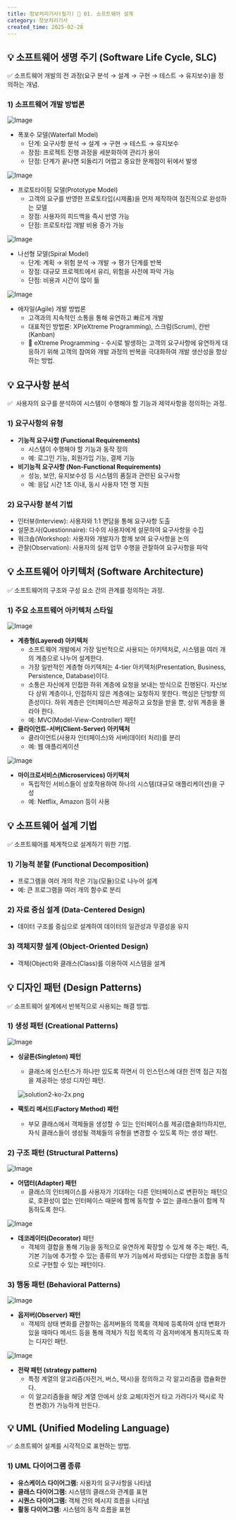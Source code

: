 ```yaml
---
title: 정보처리기사(필기) 📝 01. 소프트웨어 설계
category: 정보처리기사
created_time: 2025-02-28
---
```


## 💡 소프트웨어 생명 주기 (Software Life Cycle, SLC)


✅ 소프트웨어 개발의 전 과정(요구 분석 → 설계 → 구현 → 테스트 → 유지보수)을 정의하는 개념.


### 1) 소프트웨어 개발 방법론


![Image](https://boiling-politician-9bc.notion.site/image/https%3A%2F%2Fprod-files-secure.s3.us-west-2.amazonaws.com%2F420927ef-2057-4e77-b9b7-d7005a1db0dd%2F78a3af9a-d023-444a-bfab-515ab4f5b7bf%2FWaterfall_model.svg.png?table=block&id=1a8260b7-ff86-80ed-9615-c4216a594585&cache=v2)

- 폭포수 모델(Waterfall Model)
	- 단계: 요구사항 분석 → 설계 → 구현 → 테스트 → 유지보수
	- 장점: 프로젝트 진행 과정을 세분화하여 관리가 용이
	- 단점: 단계가 끝나면 되돌리기 어렵고 중요한 문제점이 뒤에서 발생

![Image](https://boiling-politician-9bc.notion.site/image/https%3A%2F%2Fprod-files-secure.s3.us-west-2.amazonaws.com%2F420927ef-2057-4e77-b9b7-d7005a1db0dd%2F100e97fe-b54d-4a09-91ff-ef8a21b311d5%2F%25E1%2584%2583%25E1%2585%25A1%25E1%2584%258B%25E1%2585%25AE%25E1%2586%25AB%25E1%2584%2585%25E1%2585%25A9%25E1%2584%2583%25E1%2585%25B3_%25285%2529.png?table=block&id=1a8260b7-ff86-8065-87cf-d3719f422c09&cache=v2)

- 프로토타이핑 모델(Prototype Model)
	- 고객의 요구를 반영한 프로토타입(시제품)을 먼저 제작하여 점진적으로 완성하는 모델
	- 장점: 사용자의 피드백을 즉시 반영 가능
	- 단점: 프로토타입 개발 비용 증가 가능

![Image](https://boiling-politician-9bc.notion.site/image/https%3A%2F%2Fprod-files-secure.s3.us-west-2.amazonaws.com%2F420927ef-2057-4e77-b9b7-d7005a1db0dd%2Fb595d159-1f38-495c-9737-6fcf88095407%2Fimage_%25283%2529.png?table=block&id=1a8260b7-ff86-80ec-ad51-e88e4c81212f&cache=v2)

- 나선형 모델(Spiral Model)
	- 단계: 계획 → 위험 분석 → 개발 → 평가 단계를 반복
	- 장점: 대규모 프로젝트에서 유리, 위험을 사전에 파악 가능
	- 단점: 비용과 시간이 많이 듦

![Image](https://boiling-politician-9bc.notion.site/image/https%3A%2F%2Fprod-files-secure.s3.us-west-2.amazonaws.com%2F420927ef-2057-4e77-b9b7-d7005a1db0dd%2Ff145edd3-30e2-4b51-a4f5-425a208a81f6%2Fimage.jpg?table=block&id=1a8260b7-ff86-804b-95a2-e1a5fab377ac&cache=v2)

- 애자일(Agile) 개발 방법론
	- 고객과의 지속적인 소통을 통해 유연하고 빠르게 개발
	- 대표적인 방법론: XP(eXtreme Programming), 스크럼(Scrum), 칸반(Kanban)
	- 📝 eXtreme Programming - 수시로 발생하는 고객의 요구사항에 유연하게 대응하기 위해 고객의 참여와 개발 과정의 반복을 극대화하여 개발 생산성을 향상하는 방법.

## 💡 요구사항 분석


✅  사용자의 요구를 분석하여 시스템이 수행해야 할 기능과 제약사항을 정의하는 과정.


### 1) 요구사항의 유형

- **기능적 요구사항 (Functional Requirements)**
	- 시스템이 수행해야 할 기능과 동작 정의
	- 예: 로그인 기능, 회원가입 기능, 결제 기능
- **비기능적 요구사항 (Non-Functional Requirements)**
	- 성능, 보안, 유지보수성 등 시스템의 품질과 관련된 요구사항
	- 예: 응답 시간 1초 이내, 동시 사용자 1천 명 지원

### 2) 요구사항 분석 기법

- 인터뷰(Interview): 사용자와 1:1 면담을 통해 요구사항 도출
- 설문조사(Questionnaire): 다수의 사용자에게 설문하여 요구사항을 수집
- 워크숍(Workshop): 사용자와 개발자가 함께 보여 요구사항을 논의
- 관찰(Observation): 사용자의 실제 업무 수행을 관찰하여 요구사항을 파악

## 💡 소프트웨어 아키텍처 (Software Architecture)


✅ 소프트웨어의 구조와 구성 요소 간의 관계를 정의하는 과정.


### 1) 주요 소프트웨어 아키텍처 스타일


![Image](https://boiling-politician-9bc.notion.site/image/https%3A%2F%2Fprod-files-secure.s3.us-west-2.amazonaws.com%2F420927ef-2057-4e77-b9b7-d7005a1db0dd%2F4a1859eb-fc29-4054-97c3-cf647b0c31a4%2F%25E1%2584%2583%25E1%2585%25A1%25E1%2584%258B%25E1%2585%25AE%25E1%2586%25AB%25E1%2584%2585%25E1%2585%25A9%25E1%2584%2583%25E1%2585%25B3_%25286%2529.png?table=block&id=1a8260b7-ff86-80b6-af65-d7028c8901f9&cache=v2)

- **계층형(Layered) 아키텍처**
	- 소프트웨어 개발에서 가장 일반적으로 사용되는 아키텍처로, 시스템을 여러 개의 계층으로 나누어 설계한다.
	- 가장 일반적인 계층형 아키텍처는 4-tier 아키텍처(Presentation, Business, Persistence, Database)이다.
	- 소통은 자신에게 인접한 하위 계층에 요청을 보내는 방식으로 진행된다. 자신보다 상위 계층이나, 인접하지 않은 계층에는 요청하지 못한다. 핵심은 단방향 의존성이다. 하위 계층은 인터페이스만 제공하고 요청을 받을 뿐, 상위 계층을 몰라야 한다.
	- 예: MVC(Model-View-Controller) 패턴
- **클라이언트-서버(Client-Server) 아키텍처**
	- 클라이언트(사용자 인터페이스)와 서버(데이터 처리)를 분리
	- 예: 웹 애플리케이션

![Image](https://boiling-politician-9bc.notion.site/image/https%3A%2F%2Fprod-files-secure.s3.us-west-2.amazonaws.com%2F420927ef-2057-4e77-b9b7-d7005a1db0dd%2F70f05bef-3a86-48ed-aab9-c05abc0abbbb%2F%25E1%2584%2580%25E1%2585%25B3%25E1%2584%2585%25E1%2585%25B5%25E1%2586%25B71%25286%2529.png?table=block&id=1a8260b7-ff86-80c5-b8f1-ef4c4a1fe218&cache=v2)

- **마이크로서비스(Microservices) 아키텍처**
	- 독립적인 서비스들이 상호작용하여 하나의 시스템(대규모 애플리케이션)을 구성
	- 예: Netflix, Amazon 등이 사용

## 💡 소프트웨어 설계 기법


✅ 소프트웨어를 체계적으로 설계하기 위한 기법.


### 1) 기능적 분할 (Functional Decomposition)

- 프로그램을 여러 개의 작은 기능(모듈)으로 나누어 설계
- 예: 큰 프로그램을 여러 개의 함수로 분리

### 2) 자료 중심 설계 (Data-Centered Design)

- 데이터 구조를 중심으로 설계하여 데이터의 일관성과 무결성을 유지

### 3) 객체지향 설계 (Object-Oriented Design)

- 객체(Object)와 클래스(Class)를 이용하여 시스템을 설계

## 💡 디자인 패턴 (Design Patterns)


✅ 소프트웨어 설계에서 반복적으로 사용되는 해결 방법.


### 1) 생성 패턴 (Creational Patterns)


![Image](https://boiling-politician-9bc.notion.site/image/https%3A%2F%2Fprod-files-secure.s3.us-west-2.amazonaws.com%2F420927ef-2057-4e77-b9b7-d7005a1db0dd%2F545af266-13c3-47ac-aee3-b5e188085468%2Fsingleton-2x.png?table=block&id=1a8260b7-ff86-8094-aa0b-fc6f5704b522&cache=v2)

- **싱글톤(Singleton) 패턴**
	- 클래스에 인스턴스가 하나만 있도록 하면서 이 인스턴스에 대한 전역 접근 지점을 제공하는 생성 디자인 패턴.

	![solution2-ko-2x.png](https://prod-files-secure.s3.us-west-2.amazonaws.com/420927ef-2057-4e77-b9b7-d7005a1db0dd/5ccd48f1-6dc1-439e-bb3c-64f083f4bf88/solution2-ko-2x.png?X-Amz-Algorithm=AWS4-HMAC-SHA256&X-Amz-Content-Sha256=UNSIGNED-PAYLOAD&X-Amz-Credential=ASIAZI2LB466UNY6ED6P%2F20250228%2Fus-west-2%2Fs3%2Faws4_request&X-Amz-Date=20250228T113929Z&X-Amz-Expires=3600&X-Amz-Security-Token=IQoJb3JpZ2luX2VjEFMaCXVzLXdlc3QtMiJIMEYCIQCqsKFgqVBaN0GtBVIaiR8ehXKYGhOn2pi6Ba82Av1pzwIhAJRtXnOa7hvMR9lLefKLpOAfU3WEPEMN%2Frk%2BGPYosBxxKogECIz%2F%2F%2F%2F%2F%2F%2F%2F%2F%2FwEQABoMNjM3NDIzMTgzODA1Igy3Y43C4GvgdUWObP8q3AObl%2Ff1SOAbis7fAcjRcWJJ7hOswFAR4%2B6Ev1wOelJUpp3unhhJtfpLEgq%2FpoYQxtpfmhDs9aM58TUdHz%2BU6DdoPZT%2B4nFIprgpqtRiiyPGKkN3lu8aDSXNYzOdzQgXa8F4lBwPJuaSb3fMvYMC18%2FFwdldkL7V6ZLfham3vfUytQG9K%2FQK6dDMod04gKqCKyFRhh9wa6LjjhQGc%2FA%2Byw84zfnxm5KqUs4qFR7zmKDjWWsplHi%2BUFxJmuHOdKc4RRhLsAF7FdgnxEu3n9LFRTWYhBEYqacCSndRAKJHj8t0DGr9C99Lqjuwk6t%2B8ghlhwsIgJf1YdPGSt2cMFOZXtOzetZSE5FMbVKfp2a1PgKNKLNQtcql2Rg2ZWR8eHp6kUhJ6EdJ84sXMwhKmck0Nk8jFP%2FoWr43H5l5VBhRElz36MaUy3dORo5taSCjoR1iaqfNQNoUXNzJPq6u%2FVrXhu3YhX0Yf7J4xr0rdpZJmTyEIWWjbkS4NS4j7QmoNK2TGTRHRBF%2BwXUeECJFnA%2FWGttpR%2Fuitj3vn%2FqhWFsSfHHTIt74P0mJuBID04Ns7SJIHcmQfB4pnEAWSJEsVlOadxX9MXgsuqe%2BS%2FuXfAypyyzDZbu0p%2Be72YlxdnJctjDRr4a%2BBjqkATfOV%2BF1UDRWgazfLuthXTEGLIzYy9ry%2B%2FQ9dbEsvMYFKeRjrEztbCKh11Uggw0kqh3L4w4cXf8lcv2PYpN9cCyGRzsc0MT%2FM2yw9P66k6iF8XX2PPC7SbwWJEIN0vsEO2Tpe5aTJu73BKcmjss2lgvFayReomXWhH4E6PRXnO3FAUbI9tq4ymMPzfw1prT%2BXJAFUiu%2FJTIF6wQWbBP0SvwBfgAx&X-Amz-Signature=6aeeb2c111238855a702c5ead0cbc939729a01f963240e552be03a13d3370e03&X-Amz-SignedHeaders=host&x-id=GetObject)

- **팩토리 메서드(Factory Method) 패턴**
	- 부모 클래스에서 객체들을 생성할 수 있는 인터페이스를 제공(캡슐화!!)하지만, 자식 클래스들이 생성될 객체들의 유형을 변경할 수 있도록 하는 생성 패턴.

### 2) 구조 패턴 (Structural Patterns)


![Image](https://boiling-politician-9bc.notion.site/image/https%3A%2F%2Fprod-files-secure.s3.us-west-2.amazonaws.com%2F420927ef-2057-4e77-b9b7-d7005a1db0dd%2F3a7bc8d1-2bc6-424b-a01c-6c4aa6f2d946%2Fimage_%25284%2529.png?table=block&id=1a8260b7-ff86-8068-9192-f260dca14d08&cache=v2)

- **어댑터(Adapter) 패턴**
	- 클래스의 인터페이스를 사용자가 기대하는 다른 인터페이스로 변환하는 패턴으로, 호환성이 없는 인터페이스 때문에 함께 동작할 수 없는 클래스들이 함께 작동하도록 한다.

![Image](https://boiling-politician-9bc.notion.site/image/https%3A%2F%2Fprod-files-secure.s3.us-west-2.amazonaws.com%2F420927ef-2057-4e77-b9b7-d7005a1db0dd%2F62de047f-b3b4-4a98-8783-624efd8b394a%2Fdecorator-2x.png?table=block&id=1a8260b7-ff86-8024-bae0-e82e777debe4&cache=v2)

- **데코레이터(Decorator)** 패턴
	- 객체의 결합을 통해 기능을 동적으로 유연하게 확장할 수 있게 해 주는 패턴. 즉, 기본 기능에 추가할 수 있는 종류의 부가 기능에서 파생되는 다양한 조합을 동적으로 구현할 수 있는 패턴이다.

### 3) 행동 패턴 (Behavioral Patterns)


![Image](https://boiling-politician-9bc.notion.site/image/https%3A%2F%2Fprod-files-secure.s3.us-west-2.amazonaws.com%2F420927ef-2057-4e77-b9b7-d7005a1db0dd%2F740d14b5-c83d-49e2-ac97-095bff2191ff%2Fobserver-comic-1-ko-2x.png?table=block&id=1a8260b7-ff86-8092-8ccc-efeee152c85a&cache=v2)

- **옵저버(Observer) 패턴**
	- 객체의 상태 변화를 관찰하는 옵저버들의 목록을 객체에 등록하여 상태 변화가 있을 때마다 메서드 등을 통해 객체가 직접 목록의 각 옵저버에게 통지하도록 하는 디자인 패턴.

![Image](https://boiling-politician-9bc.notion.site/image/https%3A%2F%2Fprod-files-secure.s3.us-west-2.amazonaws.com%2F420927ef-2057-4e77-b9b7-d7005a1db0dd%2Fdbd2637b-5106-4717-86ae-95ccfa7bafff%2Fstrategy-comic-1-ko-2x.png?table=block&id=1a8260b7-ff86-8090-8b51-feb46f2bd6ba&cache=v2)

- **전략 패턴 (strategy pattern)**
	- 특정 계열의 알고리즘(자전거, 버스, 택시)을 정의하고 각 알고리즘을 캡슐화한다.
	- 이 알고리즘들을 해당 계열 안에서 상호 교체(자전거 타고 가려다가 택시로 작전 변경)가 가능하게 만든다.

## 💡 UML (Unified Modeling Language)


✅ 소프트웨어 설계를 시각적으로 표현하는 방법.


### 1) UML 다이어그램 종류

- **유스케이스 다이어그램:** 사용자의 요구사항을 나타냄
- **클래스 다이어그램:** 시스템의 클래스와 관계를 표현
- **시퀀스 다이어그램:** 객체 간의 메시지 흐름을 나타냄
- **활동 다이어그램:** 시스템의 동작 흐름을 표현
